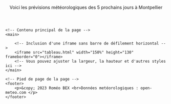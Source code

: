 <html lang="en">
<head>
    <meta charset="UTF-8">
    <!-- Ajoutez la balise meta viewport ici -->
    <meta name="viewport" content="width=device-width, initial-scale=1.0, minimum-scale=1.0">
    <title></title>
    <!-- Inclusion des fichiers CSS externes -->
    <link rel="stylesheet" type="text/css" href="background.css">
    <link rel="stylesheet" href="styles.css">
</head>
<body>
    <!-- En-tête de la page -->
    <header> 
        <p> Voici les prévisions météorologiques des 5 prochains jours à Montpellier 
        </p>
    </header>

    <!-- Contenu principal de la page -->
    <main>
        
        <!-- Inclusion d'une iframe sans barre de défilement horizontal --> 
        <iframe src="tableau.html" width="150%" height="130" frameborder="0"></iframe>
        <!-- Vous pouvez ajuster la largeur, la hauteur et d'autres styles ici -->
    </main>

    <!-- Pied de page de la page -->  
    <footer>
        <p>&copy; 2023 Roméo BEX <br>Données metéorologiques : open-meteo.com </p>
    </footer>
</body>
</html>
